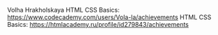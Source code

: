 Volha Hrakholskaya
HTML CSS Basics: https://www.codecademy.com/users/Vola-la/achievements
HTML CSS Basics: https://htmlacademy.ru/profile/id279843/achievements

